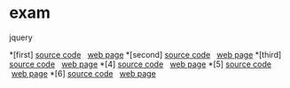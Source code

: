 # exam
jquery

*[first] [source code](./4-jquery.html)   [web page](https://jianhaoye.github.io/exam/4-jquery.html) 
*[second] [source code](./5-jquery.html)   [web page](https://jianhaoye.github.io/exam/5-jquery.html)
*[third] [source code](./6-jquery.html)   [web page](https://jianhaoye.github.io/exam/6-jquery.html)
*[4] [source code](./7-jquery.html)   [web page](https://jianhaoye.github.io/exam/7-jquery.html)
*[5] [source code](./9-jquery.html)   [web page](https://jianhaoye.github.io/exam/9-jquery.html)
*[6] [source code](./11-jquery.html)   [web page](https://jianhaoye.github.io/exam/11-jquery.html)
